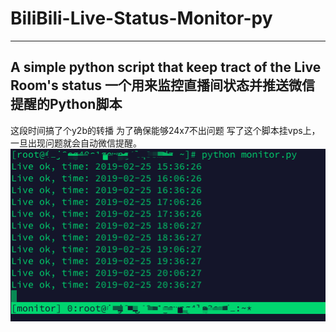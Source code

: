 # BiliBili-Live-Status-Monitor-py
---
A simple python script that keep tract of the Live Room's status
一个用来监控直播间状态并推送微信提醒的Python脚本
---

这段时间搞了个y2b的转播 为了确保能够24x7不出问题 写了这个脚本挂vps上，一旦出现问题就会自动微信提醒。
![example](https://github.com/Lv-Max/BiliBili-Live-Status-Monitor-py/blob/master/running_like_this.png?raw=true)
